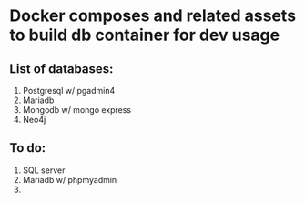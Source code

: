 # Docker composes and related assets to build db container for dev usage


## List of databases:
1. Postgresql w/ pgadmin4
2. Mariadb
3. Mongodb w/ mongo express
4. Neo4j


## To do:
1. SQL server
2. Mariadb w/ phpmyadmin
3. 

